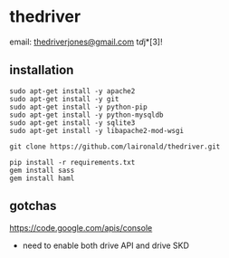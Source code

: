 thedriver
=========
email:  thedriverjones@gmail.com
t*d*j*[3]!

installation
------------

```
sudo apt-get install -y apache2
sudo apt-get install -y git
sudo apt-get install -y python-pip
sudo apt-get install -y python-mysqldb
sudo apt-get install -y sqlite3
sudo apt-get install -y libapache2-mod-wsgi

git clone https://github.com/laironald/thedriver.git

pip install -r requirements.txt
gem install sass
gem install haml
```

gotchas
-----------


https://code.google.com/apis/console

 * need to enable both drive API and drive SKD
